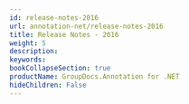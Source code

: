 ```yaml
---
id: release-notes-2016
url: annotation-net/release-notes-2016
title: Release Notes - 2016
weight: 5
description: 
keywords: 
bookCollapseSection: true
productName: GroupDocs.Annotation for .NET
hideChildren: False
---
```

